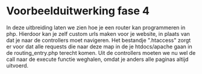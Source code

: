 # Voorbeelduitwerking fase 4

In deze uitbreiding laten we zien hoe je een router kan programmeren in php. Hierdoor kan je zelf custom urls maken voor je website, in plaats van dat je naar de controllers moet navigeren. Het bestandje ".htaccess" zorgt er voor dat alle requests die naar deze map in de je htdocs/apache gaan in de routing_entry.php terecht komen. Uit de controllers moeten we nu wel de call naar de execute functie weghalen, omdat je anders alle paginas altijd uitvoerd.